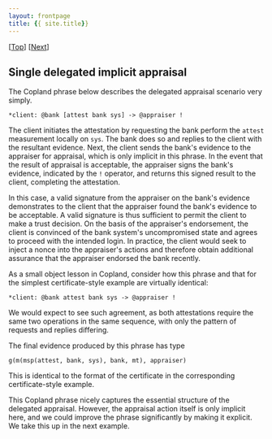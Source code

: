```yaml
---
layout: frontpage
title: {{ site.title}}
---
```


\[[Top](../delegated)\] \[[Next](./cba_b_check_appraise_sink)\]

## Single delegated implicit appraisal

The Copland phrase below describes the delegated appraisal scenario
very simply.

```
*client: @bank [attest bank sys] -> @appraiser ! 
```

The client initiates the attestation by requesting the bank perform
the `attest` measurement locally on `sys`. The bank does so and
replies to the client with the resultant evidence.  Next, the client
sends the bank's evidence to the appraiser for appraisal, which is
only implicit in this phrase.  In the event that the result of
appraisal is acceptable, the appraiser signs the bank's evidence,
indicated by the `!` operator, and returns this signed result to the
client, completing the attestation.

In this case, a valid signature from the appraiser on the bank's
evidence demonstrates to the client that the appraiser found the
bank's evidence to be acceptable.  A valid signature is thus
sufficient to permit the client to make a trust decision.  On the
basis of the appraiser's endorsement, the client is convinced of the
bank system's uncompromised state and agrees to proceed with the
intended login.  In practice, the client would seek to inject a nonce
into the appraiser's actions and therefore obtain additional assurance
that the appraiser endorsed the bank recently.

As a small object lesson in Copland, consider how this phrase and that
for the simplest certificate-style example are virtually identical:

    *client: @bank attest bank sys -> @appraiser !

We would expect to see such agreement, as both attestations require
the same two operations in the same sequence, with only the pattern of
requests and replies differing.

The final evidence produced by this phrase has type

    g(m(msp(attest, bank, sys), bank, mt), appraiser)

This is identical to the format of the certificate in the
corresponding certificate-style example.

This Copland phrase nicely captures the essential structure of the
delegated appraisal.  However, the appraisal action itself is only
implicit here, and we could improve the phrase significantly by making
it explicit.  We take this up in the next example.
